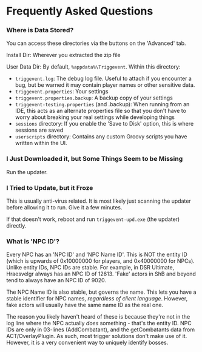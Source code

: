 # Frequently Asked Questions

### Where is Data Stored?

You can access these directories via the buttons on the 'Advanced' tab.

Install Dir: Wherever you extracted the zip file

User Data Dir: By default, `%appdata%\Triggevent`. Within this directory:
* `triggevent.log`: The debug log file. Useful to attach if you encounter a bug, but be warned it may contain player names or other sensitive data.
* `triggevent.properties`: Your settings
* `triggevent.properties.backup`: A backup copy of your settings
* `triggevent-testing.properties` (and .backup): When running from an IDE, this acts as an alternate properties file so that you don't have to worry
about breaking your real settings while developing things
* `sessions` directory: If you enable the 'Save to Disk' option, this is where sessions are saved
* `userscripts` directory: Contains any custom Groovy scripts you have written within the UI. 


### I Just Downloaded it, but Some Things Seem to be Missing

Run the updater. 

### I Tried to Update, but it Froze

This is usually anti-virus related. It is most likely just scanning the updater before allowing it to run. Give it a few minutes. 

If that doesn't work, reboot and run `triggevent-upd.exe` (the updater) directly.

### What is 'NPC ID'?

Every NPC has an 'NPC ID' and 'NPC Name ID'. This is NOT the entity ID (which is upwards of 0x10000000 for players, and 0x40000000 for NPCs). Unlike
entity IDs, NPC IDs are stable. For example, in DSR Ultimate, Hraesvelgr always has an NPC ID of 12613. 'Fake' actors in ShB and beyond tend to always
have an NPC ID of 9020. 

The NPC Name ID is also stable, but governs the name. This lets you have a stable identifier for NPC names, *regardless of client language*. However,
fake actors will usually have the same name ID as the real one. 

The reason you likely haven't heard of these is because they're not in the log line where the NPC actually *does* something - that's the entity ID.
NPC IDs are only in 03-lines (AddCombatant), and the getCombatants data from ACT/OverlayPlugin. As such, most trigger solutions don't make use of it.
However, it is a very convenient way to uniquely identify bosses.